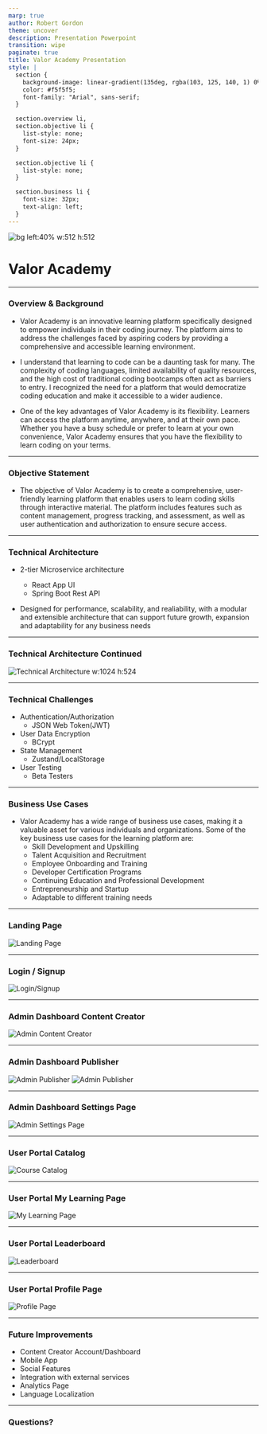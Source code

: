 ```yaml
---
marp: true
author: Robert Gordon
theme: uncover
description: Presentation Powerpoint
transition: wipe
paginate: true
title: Valor Academy Presentation
style: |
  section {
    background-image: linear-gradient(135deg, rgba(103, 125, 140, 1) 0%, rgba(172, 169, 164, 1) 100%);
    color: #f5f5f5;
    font-family: "Arial", sans-serif;
  }

  section.overview li,
  section.objective li {
    list-style: none;
    font-size: 24px;
  }

  section.objective li {
    list-style: none;
  }

  section.business li {
    font-size: 32px;
    text-align: left;
  }
---
```

<!-- _paginate: skip -->

![bg left:40% w:512 h:512](client/public/resources/valorAcademy_logo.png)

# Valor Academy

---
<!-- _class: overview -->
### Overview & Background

- Valor Academy is an innovative learning platform specifically designed to empower individuals in their coding journey. The platform aims to address the challenges faced by aspiring coders by providing a comprehensive and accessible learning environment.

- I understand that learning to code can be a daunting task for many. The complexity of coding languages, limited availability of quality resources, and the high cost of traditional coding bootcamps often act as barriers to entry. I recognized the need for a platform that would democratize coding education and make it accessible to a wider audience.

- One of the key advantages of Valor Academy is its flexibility. Learners can access the platform anytime, anywhere, and at their own pace. Whether you have a busy schedule or prefer to learn at your own convenience, Valor Academy ensures that you have the flexibility to learn coding on your terms.

---
<!-- _class: objective -->
### Objective Statement

- The objective of Valor Academy is to create a comprehensive, user-friendly learning platform that enables users to learn coding skills through interactive material. The platform includes features such as content management, progress tracking, and assessment, as well as user authentication and authorization to ensure secure access.

---
### Technical Architecture

- 2-tier Microservice architecture
  - React App UI
  - Spring Boot Rest API 

- Designed for performance, scalability, and realiability, with a modular and extensible architecture that can support future growth, expansion and adaptability for any business needs

---

### Technical Architecture Continued

![Technical Architecture w:1024 h:524](client/public/resources/ValorAcademyTechnicalArchitectureDiagram.jpg)

---
### Technical Challenges

- Authentication/Authorization
  - JSON Web Token(JWT)
- User Data Encryption
  - BCrypt
- State Management
  - Zustand/LocalStorage
- User Testing
  - Beta Testers

---
<!-- _class: business -->
### Business Use Cases

- Valor Academy has a wide range of business use cases, making it a valuable asset for various individuals and organizations. Some of the key business use cases for the learning platform are:
  - Skill Development and Upskilling
  - Talent Acquisition and Recruitment
  - Employee Onboarding and Training
  - Developer Certification Programs
  - Continuing Education and Professional Development
  - Entrepreneurship and Startup
  - Adaptable to different training needs
---

### Landing Page

![Landing Page](client/public/resources/landingPage.jpg)

---

### Login / Signup

![Login/Signup](client/public/resources/loginSignup.jpg)

---

### Admin Dashboard Content Creator

![Admin Content Creator](client/public/resources/contentCreator.jpg)


---

### Admin Dashboard Publisher

![Admin Publisher](client/public/resources/publisher.jpg)
![Admin Publisher](client/public/resources/publisherPreview.jpg)


---

### Admin Dashboard Settings Page

![Admin Settings Page](client/public/resources/settingsPage.jpg)


---

### User Portal Catalog

![Course Catalog](client/public/resources/courseCatalog.jpg)


---

### User Portal My Learning Page

![My Learning Page](client/public/resources/myLearning.jpg)


---

### User Portal Leaderboard

![Leaderboard](client/public/resources/leaderboard.jpg)


---
### User Portal Profile Page

![Profile Page](client/public/resources/profile.jpg)


---

### Future Improvements

- Content Creator Account/Dashboard
- Mobile App
- Social Features
- Integration with external services
- Analytics Page
- Language Localization

---
<!-- _paginate: skip -->
### Questions?